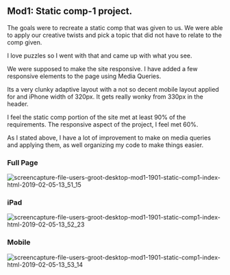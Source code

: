 ## Mod1: Static comp-1 project. 

The goals were to recreate a static comp that was given to us.  We were able to apply our creative twists and pick a topic that did not have to relate to the comp given. 

I love puzzles so I went with that and came up with what you see. 

We were supposed to make the site responsive. I have added a few responsive elements to the page using Media Queries. 

Its a very clunky adaptive layout with a not so decent mobile layout applied for and iPhone width of 320px. It gets really wonky from 330px in the header.

I feel the static comp portion of the site met at least 90% of the requirements. The responsive aspect of the project, I feel met 60%. 

As I stated above, I have a lot of improvement to make on media queries and applying them, as well organizing my code to make things easier. 


### Full Page

![screencapture-file-users-groot-desktop-mod1-1901-static-comp1-index-html-2019-02-05-13_51_15](https://user-images.githubusercontent.com/37053236/52303450-3c283780-294d-11e9-8494-702051bf5297.png)

### iPad 

![screencapture-file-users-groot-desktop-mod1-1901-static-comp1-index-html-2019-02-05-13_52_23](https://user-images.githubusercontent.com/37053236/52303483-5b26c980-294d-11e9-86fe-462934a50109.png)

### Mobile 

![screencapture-file-users-groot-desktop-mod1-1901-static-comp1-index-html-2019-02-05-13_53_14](https://user-images.githubusercontent.com/37053236/52303536-801b3c80-294d-11e9-87fd-bcfbfec1eb16.png)
